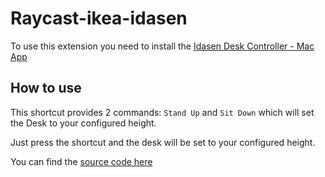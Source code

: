 # Raycast-ikea-idasen

To use this extension you need to install the [Idasen Desk Controller - Mac App](https://github.com/DWilliames/idasen-controller-mac)

## How to use
This shortcut provides 2 commands:
`Stand Up` and `Sit Down` which will set the Desk to your configured height.

Just press the shortcut and the desk will be set to your configured height.

You can find the [source code here](antoni.work)
